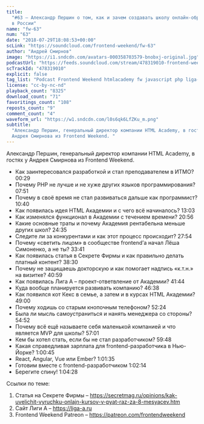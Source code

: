 ```yaml
---
title:
  "#63 – Александр Першин о том, как и зачем создавать школу онлайн-образования
  в России"
name: "fw-63"
num: "63"
date: "2018-07-29T18:08:53+00:00"
scLink: "https://soundcloud.com/frontend-weekend/fw-63"
author: "Андрей Смирнов"
image: "https://i1.sndcdn.com/avatars-000358703579-bnobxj-original.jpg"
podcastUrl: "https://feeds.soundcloud.com/stream/478319010-frontend-weekend-fw-63.m4a"
scTrackId: "478319010"
explicit: false
tag_list: "Podcast Frontend Weekend htmlacademy fw javascript php liga-a"
license: "cc-by-nc-nd"
playback_count: "8325"
download_count: "71"
favoritings_count: "108"
reposts_count: "9"
comment_count: "4"
waveform_url: "https://w1.sndcdn.com/l0s6qk6LfZKu_m.png"
subtitle:
  "Александр Першин, генеральный директор компании HTML Academy, в гостях у
  Андрея Смирнова из Frontend Weekend. "
---
```


Александр Першин, генеральный директор компании HTML Academy, в гостях у Андрея
Смирнова из Frontend Weekend.

- Как заинтересовался разработкой и стал преподавателем в ИТМО?
  <timecode sec="29">00:29</timecode>
- Почему PHP не лучше и не хуже других языков программирования?
  <timecode sec="471">07:51</timecode>
- Почему в своё время не стал развиваться дальше как программист?
  <timecode sec="640">10:40</timecode>
- Как появилась идея HTML Академии и с чего всё начиналось?
  <timecode sec="783">13:03</timecode>
- Как изменялся функционал в Академии с течением времени?
  <timecode sec="1256">20:56</timecode>
- Какие основные траты и почему Академия рентабельна меньше других школ?
  <timecode sec="1475">24:35</timecode>
- Следите ли за конкурентами и как этот процесс происходит?
  <timecode sec="1674">27:54</timecode>
- Почему «светить лицом» в сообществе frontend’а начал Лёша Симоненко, а не ты?
  <timecode sec="2021">33:41</timecode>
- Как появилась статья в Секрете Фирмы и как правильно делать платный контент?
  <timecode sec="2310">38:30</timecode>
- Почему не защищаешь докторскую и как помогает надпись «к.т.н.» на визитке?
  <timecode sec="2459">40:59</timecode>
- Как появилась Лига А – проект-ответвление от Академии?
  <timecode sec="2504">41:44</timecode>
- Куда вообще планируется развивать компанию?
  <timecode sec="2798">46:38</timecode>
- Как появился кот Кекс в семье, а затем и в курсах HTML Академии?
  <timecode sec="2940">49:00</timecode>
- Почему ходишь со старым кнопочным телефоном?
  <timecode sec="3144">52:24</timecode>
- Была ли мысль самоустраниться и нанять менеджера со стороны?
  <timecode sec="3292">54:52</timecode>
- Почему всё ещё называете себя маленькой компанией и что является MVP для
  школы? <timecode sec="3421">57:01</timecode>
- Кем бы хотел стать, если бы не стал разработчиком?
  <timecode sec="3588">59:48</timecode>
- Какая справедливая зарплата для frontend-разработчика в Нью-Йорке?
  <timecode sec="3645">1:00:45</timecode>
- React, Angular, Vue или Ember? <timecode sec="3695">1:01:35</timecode>
- Готовим вместе с frontend-разработчиком
  <timecode sec="3734">1:02:14</timecode>
- Берегите спину! <timecode sec="3868">1:04:28</timecode>

Ссылки по теме:

1. Статья на Секрете Фирмы –
   <https://secretmag.ru/opinions/kak-uvelichit-vyruchku-onlajn-kursov-v-pyat-raz-za-8-mesyacev.htm>
2. Сайт Лиги А – <https://liga-a.ru>
3. Frontend Weekend Patreon – <https://patreon.com/frontendweekend>
